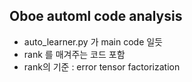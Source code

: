 ## Oboe automl code analysis

- auto_learner.py 가 main code 일듯
- rank 를 매겨주는 코드 포함
- rank의 기준 : error tensor factorization
